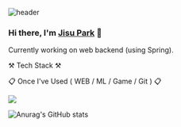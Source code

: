 ![header](https://capsule-render.vercel.app/api?type=wave&color=auto&height=300&section=header&text=capsule%20render&fontSize=90)

### Hi there, I'm <a href="##">Jisu Park</a> 👋
Currently working on web backend (using Spring). 

⚒️ Tech Stack ⚒️

📋 Once I've Used ( WEB / ML / Game / Git ) 📋

<p>
  <img src="https://img.shields.io/badge/Spring-6DB33F?style=flat-square&logo=Spring&logoColor=white"/>
  <!--<img src="https://img.shields.io/badge/Velog-20C997?style=flat-square&logo=Velog&logoColor=white"/> -->
  

![Anurag's GitHub stats](https://github-readme-stats.vercel.app/api?username=JisuPark-dev&show_icons=true&theme=radical)

